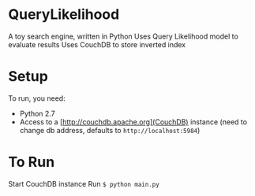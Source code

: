 QueryLikelihood
===============

A toy search engine, written in Python
Uses Query Likelihood model to evaluate results
Uses CouchDB to store inverted index

Setup
=====

To run, you need:
- Python 2.7
- Access to a [http://couchdb.apache.org](CouchDB) instance (need to change db address, defaults to `http://localhost:5984`)

To Run
======

Start CouchDB instance
Run `$ python main.py`
